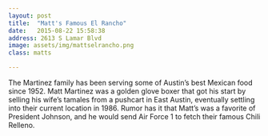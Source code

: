 ```yaml
---
layout: post
title:  "Matt's Famous El Rancho"
date:   2015-08-22 15:58:38
address: 2613 S Lamar Blvd
image: assets/img/mattselrancho.png
class: matts

---
```

The Martinez family has been serving some of Austin’s best Mexican food since 1952. Matt Martinez was a golden glove boxer that got his start by selling his wife’s tamales from a pushcart in East Austin, eventually settling into their current location in 1986. Rumor has it that Matt’s was a favorite of President Johnson, and he would send Air Force 1 to fetch their famous Chili Relleno.
